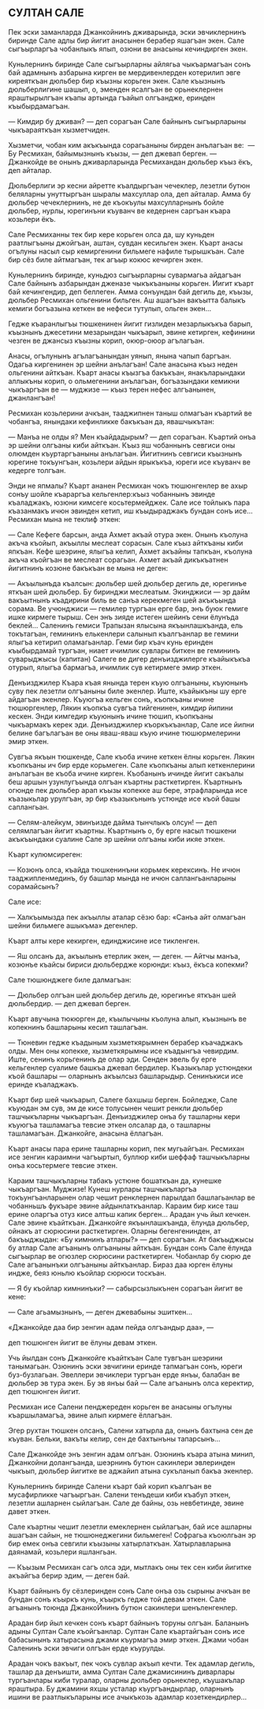 ## СУЛТАН САЛЕ

Пек эски заманларда Джанкойнинъ дживарында, эски эвчиклернинъ биринде Сале адлы бир йигит анасынен берабер яшагъан экен.
Сале сыгъырларгъа чобанлыкъ япып, озюни ве анасыны кечиндирген экен.

Куньлернинъ биринде Сале сыгъырларны айлягьа чыкъармагъан сонъ бай адамнынъ азбарына кирген ве мердивенлерден котерилип эвге киреяткъан дюльбер бир къызны корьген экен.
Сале къызнынъ дюльберлигине шашып, о, эменден ясалгъан ве орьнеклернен яраштырылгъан къапы артында гъайып олгъандже, еринден къыбырдамагъан.

— Кимдир бу дживан? — деп сорагъан Сале байнынъ сыгъырларыны чыкъараяткъан хызметчиден.

Хызметчи, чобан ким акъкъында сорагьаныны бирден анълагъан ве:
 — Бу Ресмихан, байымызнынъ къызы, — деп джевап берген. — Джанкойде ве онынъ дживарларында Ресмихандан дюльбер къыз ёкъ, деп айталар.

Дюльберлиги эр кесни айретте къалдыргъан чечеклер, лезетли бутюн беляларны унуттыргъан шыралы махсуллар ола, деп айталар.
Амма бу дюльбер чечеклернинъ, не де къокъулы махсулларнынъ бойле дюльбер, нурлы, юрегинъни къуванч ве кедернен саргъан къара козьлери ёкъ.

Сале Ресмиханны тек бир кере корьген олса да, шу куньден раатлыгъыны джойгъан, аштан, сувдан кесильген экен.
Къарт анасы огълуны насыл сыр кемиргенини бильмеге нафиле тырышкъан.
Сале бир сёз биле айтмагъан, тек агъыр кокюс кечирген экен.

Куньлернинъ биринде, куньдюз сыгъырларны сувармагьа айдагъан Сале байнынъ азбарындан дженазе чыкъкъаныны корьген.
Иигит къарт бай кечингендир, деп беллеген.
Амма сонъундан бай дегиль де, къызы, дюльбер Ресмихан ольгенини бильген.
Аш ашагъан вакъытта балыкъ кемиги богъазына кеткен ве нефеси тутулып, ольген экен...

Гедже къаранлыгъы тюшкенинен йигит гизлиден мезарлыкъкъа барып, къызнынъ джесетини мезарындан чыкъарып, эвине кетирген, кефинини чезген ве джансыз къызны корип, окюр-оюор агълагъан.

Анасы, огълунынъ агълагъанындан уянып, янына чапып баргъан.
Одагьа киргенинен эр шейни анълагъан!
Сале анасына къыз неден ольгенини айткъан.
Къарт анасы къызгъа бакъкъан, янакъларындаки аллыкъны корип, о ольмегенини анълагъан, богъазындаки кемикни чыкъаргъан ве — муджизе — къыз терен нефес алгъанынен, джанлангъан!

Ресмихан козьлерини ачкъан, тааджипнен таныш олмагъан къартий ве чобангъа, янындаки кефинликке бакъкъан да, явашчыкътан:

— Манъа не олды я?
Мен къайдадырым? — деп сорагъан.
Къартий онъа эр шейни олгъаны киби айткъан.
Къыз яш чобаннынъ севгиси оны олюмден къуртаргъаныны анълагъан.
Йигитнинъ севгиси къызнынъ юрегине токъунгъан, козьлери айдын ярыкъкъа, юреги исе къуванч ве кедерге толгъан.

Энди не япмалы?
Къарт ананен Ресмихан чокъ тюшюнгенлер ве ахыр сонъу шойле къараргъа кельгенлер:къыз чобаннынъ эвинде къаладжакъ, юзюни кимсеге косьтермейджек.
Сале исе тойлыкъ пара къазанмакъ ичюн эвинден кетип, иш къыдыраджакъ бундан сонъ исе...
Ресмихан мына не теклиф эткен:

— Сале Кефеге барсын, анда Ахмет акъай отура экен.
Онынъ къолуна акъча къойып, акъыллы меслеат сорасын.
Сале къыз айткъаны киби япкъан.
Кефе шеэрине, ялыгъа келип, Ахмет акъайны тапкъан, къолуна акъча къойгъан ве меслеат сорагьан.
Ахмет акъай дикъкъатнен йигитнинъ козюне бакъкъан ве мына не деген:

— Акъылынъда къалсын: дюльбер шей дюльбер дегиль де, юрегинъе яткъан шей дюльбер.
Бу биринджи меслеатым.
Экинджиси — эр дайм вакъытнынъ къадирини биль ве санъа керекмеген шей акъкъында сорама.
Ве учюнджиси — гемилер тургъан ерге бар, энъ буюк гемиге ишке кирмеге тырыш.
Сен энъ зияде истеген шейинъ сени ёлунъда беклей...
Саленинъ гемиси Трапызан ялысына якъынлашкъанда, ель токътагъан, гемининъ елькенлери салынып къалгъанлар ве гемини ялыгъа кетирип оламагьанлар.
Геми бир къач кунь еринден къыбырдамай тургъан, ниает ичимлик сувлары биткен ве гемининъ суварыджысы (капитан) Салеге ве дигер денъизджилерге къайыкъкъа отурып, ялыгъа бармагъа, ичимлик сув кетирмеге эмир эткен.

Денъизджилер Къара къая янында терен къую олгъаныны, къуюнынъ суву пек лезетли олгъаныны биле экенлер.
Иште, къайыкъны шу ерге айдагъан экенлер.
Къуюгъа кельген сонъ, къопкъаны ичине тюшюргенлер, Лякин къопкъа сувгъа тийгенинен, кимдир йипини кескен.
Энди кимгедир къуюнынъ ичине тюшип, къопкъаны чыкъармакъ керек эди.
Денъизджилер къоркъкъанлар, Сале исе йипни белине багълагъан ве оны яваш-яваш къую ичине тюшюрмелерини эмир эткен.

Сувгъа якъын тюшкенде, Сале къоба ичине кеткен ёлны корьген.
Лякин къопкъаны ич бир ерде корьмеген.
Сале къопкъаны алып кеткенлерини анълагъан ве къоба ичине кирген.
Къобанынъ ичинде йигит сакъалы беш аршын узунлугъында олгъан къартны расткетирген.
Къартнынъ огюнде пек дюльбер арап къызы копекке аш бере, этрафларында исе къазыкьлар урулгъан, эр бир къазыкънынъ устюнде исе къой башы саплангьан.

— Селям-алейкум, эвинъизде дайма тынчлыкъ олсун! — деп селямлагъан йигит къартны.
Къартнынъ о, бу ерге насыл тюшкени акъкъындаки суалине Сале эр шейни олгъаны киби икяе эткен.

Къарт кулюмсиреген:

— Козюнъ олса, къайда тюшкенинъни корьмек керексинъ.
Не ичюн тааджипленмединъ, бу башлар мында не ичюн саллангьанларыны сорамайсынъ?

Сале исе:

— Халкъымызда пек акъыллы аталар сёзю бар: «Санъа айт олмагъан шейни бильмеге ашыкъма» дегенлер.

Къарт алты кере кекирген, единджисине исе тикленген.

— Яш олсанъ да, акъылынъ етерлик экен, — деген. — Айтчы манъа, козюнъе къайсы бириси дюльбердже корюнди: къыз, ёкъса копекми?

Сале тюшюнджеге биле далмагъан:

— Дюльбер олгъан шей дюльбер дегиль де, юрегинъе яткъан шей дюльбердир. — деп джевап берген.

Къарт авучына тюкюрген де, къылычыны къолуна алып, къызнынъ ве копекнинъ башларыны кесип ташлагъан.

— Тюневин гедже къадыным хызметкярымнен берабер къачаджакъ олды.
Мен оны копекке, хызметкярымны исе къадынгъа чевирдим.
Иште, сенинъ корьгенинъ де олар эди.
Сенден эвель бу ерге кельгенлер суалиме башкъа джевап бердилер.
Къазыкълар устюндеки къой башлары — оларнынъ акъылсыз башларыдыр.
Сенинъкиси исе еринде къаладжакъ.

Къарт бир шей чыкъарып, Салеге бахшыш берген.
Бойледже, Сале къуюдан эм сув, эм де кисе толусынен чешит ренкли дюльбер ташчыкъларны чыкъаргъан.
Денъизджилер онъа бу ташларны кери къуюгъа ташламагъа тевсие эткен олсалар да, о ташларны ташламагъан.
Джанкойге, анасына ёллагъан.

Къарт анасы пара ерине ташларны корип, пек мугьайгъан.
Ресмихан исе зенгин караимни чагъыртып, буллюр киби шеффаф ташчыкъларны онъа косьтермеге тевсие эткен.

Караим ташчыкъларны табакъ устюне бошаткъан да, кунешке чыкъаргъан.
Муджизе!
Кунеш нурлары ташчыкъларгъа токъунгъанларынен олар чешит ренклернен парылдап башлагьанлар ве чобанньшъ фукъаре эвине айдынлаткъанлар.
Караим бир кисе таш ерине оларгъа отуз кисе алтьш капик берген...
Арадан учь йыл кечкен.
Сале эвине къайткъан.
Джанкойге якъынлашкъанда, ёлунда дюльбер, ойнакъ ат сюрюсини расткетирген.
Оларны бегенгенинден, ат бакъыджыдан: «Бу кимнинъ атлары?» — деп сорагъан.
Ат бакъыджысы бу атлар Сале агъанынъ олгъаныны айткъан.
Бундан сонъ Сале ёлунда сыгъырлар ве огюзлер сюрюсини расткетирген.
Чобанлар бу сюрю де Сале агъанынъки олгъаныны айткъанлар.
Бираз даа юрген ёлуны индже, беяз юньлю къойлар сюрюси тоскъан.

— Я бу къойлар кимнинъки? — сабырсызлыкънен сорагъан йигит ве кене:

— Сале агьамызнынъ, — деген джевабыны эшиткен...

«Джанкойде даа бир зенгин адам пейда олгъандыр даа», —

деп тюшюнген йигит ве ёлуны девам эткен.

Учь йылдан сонъ Джанкойге къайткъан Сале тувгъан шеэрини танымагьан.
Озюнинъ эски эвчигини еринде тапмагъан сонъ, юреги буз-бузлагьан.
Эвеллери эвчиклери тургъан ерде янъы, балабан ве дюльбер эв тура экен.
Бу эв янъы бай — Сале агъанынъ олса керектир, деп тюшюнген йигит.

Ресмихан исе Салени пенджереден корьген ве анасыны огълуны къаршыламагъа, эвине алып кирмеге ёллагъан.

Эгер рухтан тюшкен олсанъ, Салени хатырла да, онынъ бахтына сен де къуван.
Бельки, вакъты келир, сен де бахтынъны тапарсынъ...

Сале Джанкойде энъ зенгин адам олгъан.
Озюнинъ къара атына минип, Джанкойни долангъанда, шеэрнинъ бутюн сакинлери эвлеринден чыкъып, дюльбер йигитке ве аджайип атына сукъланып бакъа экенлер.

Куньлернинъ биринде Салени къарт бай корип къалгъан ве мусафирликке чагъыргъан.
Салени тенъдеши киби къабул эткен, лезетли ашларнен сыйлагъан.
Сале де байны, озь невбетинде, эвине давет эткен.

Сале къартны чешит лезетли емеклернен сыйлагъан, бай исе ашларны ашагъан сайын, не тюшюнеджегини бильмеген!
Софрагьа къоюлгьан эр бир емек онъа севгили къызыны хатырлаткъан.
Хатырлавларына даянамай, козьлери яшлангьан.

— Къызым Ресмихан сагъ олса эди, мытлакъ оны тек сен киби йигитке акъайгъа берир эдим, — деген бай.

Къарт байнынъ бу сёзлеринден сонъ Сале онъа озь сырыны ачкъан ве бундан сонъ къыркъ кунь, къыркъ гедже той девам эткен.
Сале агъанынъ тоюнда ДжанкоЙнинъ бутюн сакинлери шенъленгенлер.

Арадан бир йыл кечкен сонъ къарт байнынъ торуны олгъан.
Баланынъ адыны Султан Сале къойгъанлар.
Султан Сале къартайгъан сонъ исе бабасынынъ хатырасына джами къурмагъа эмир эткен.
Джами чобан Саленинъ эски эвчиги олгъан ерде къурулды.

Арадан чокъ вакъыт, пек чокъ сувлар акъып кечти.
Тек адамлар дегиль, ташлар да денъишти, амма Султан Сале джамисининъ диварлары тургъанлары киби туралар, оларны дюльбер орьнеклер, къушакълар яраштыра.
Бу джамини яхшы усталар къургъандырлар, оларнынъ ишини ве раатлыкъларыны исе ачыкъкозь адамлар козеткендирлер...

